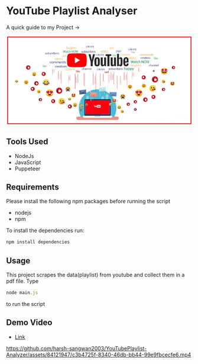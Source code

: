 # YouTube Playlist Analyser

A quick guide to my Project ->

<img src ="/image.webp">

## Tools Used

- NodeJs
- JavaScript
- Puppeteer

## Requirements

Please install the following npm packages before running the script

- nodejs
- npm

To install the dependencies run:

```js
npm install dependencies
```

## Usage

This project scrapes the data(playlist) from youtube and collect them in a pdf file.
Type 

```js
node main.js
``` 
to run the script

## Demo Video

- [Link](https://app.gemoo.com/share/home?codeId=v69l8YJzajRLl)



https://github.com/harsh-sangwan2003/YouTubePlaylist-Analyzer/assets/84121947/c3b4725f-8340-46db-bb44-99e9fbcecfe6.mp4